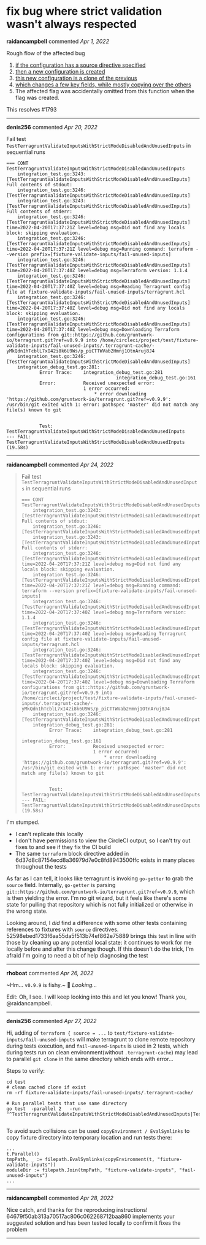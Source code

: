 # fix bug where strict validation wasn't always respected

**raidancampbell** commented *Apr 1, 2022*

Rough flow of the affected bug
1. [if the configuration has a source directive specified](https://github.com/raidancampbell/terragrunt/blob/aa552aa8eaf3a2d2ae20a2898f92ecd1a1bc0967/cli/cli_app.go#L441-L441)
2. [then a new configuration is created](http://github.com/raidancampbell/terragrunt/blob/aa552aa8eaf3a2d2ae20a2898f92ecd1a1bc0967/cli/cli_app.go#L446-L446)
3. [this new configuration is a clone of the previous](http://github.com/raidancampbell/terragrunt/blob/aa552aa8eaf3a2d2ae20a2898f92ecd1a1bc0967/cli/download_source.go#L51-L51)
4. [which changes a few key fields, while mostly copying over the others](http://github.com/raidancampbell/terragrunt/blob/aa552aa8eaf3a2d2ae20a2898f92ecd1a1bc0967/options/options.go#L324-L324)
5. The affected flag was accidentally omitted from this function when the flag was created.

This resolves #1793
<br />
***


**denis256** commented *Apr 20, 2022*

Fail test `TestTerragruntValidateInputsWithStrictModeDisabledAndUnusedInputs` in sequential runs

```
=== CONT  TestTerragruntValidateInputsWithStrictModeDisabledAndUnusedInputs
    integration_test.go:3243: [TestTerragruntValidateInputsWithStrictModeDisabledAndUnusedInputs] Full contents of stdout:
    integration_test.go:3246: [TestTerragruntValidateInputsWithStrictModeDisabledAndUnusedInputs] 
    integration_test.go:3243: [TestTerragruntValidateInputsWithStrictModeDisabledAndUnusedInputs] Full contents of stderr:
    integration_test.go:3246: [TestTerragruntValidateInputsWithStrictModeDisabledAndUnusedInputs] time=2022-04-20T17:37:21Z level=debug msg=Did not find any locals block: skipping evaluation.
    integration_test.go:3246: [TestTerragruntValidateInputsWithStrictModeDisabledAndUnusedInputs] time=2022-04-20T17:37:21Z level=debug msg=Running command: terraform --version prefix=[fixture-validate-inputs/fail-unused-inputs] 
    integration_test.go:3246: [TestTerragruntValidateInputsWithStrictModeDisabledAndUnusedInputs] time=2022-04-20T17:37:40Z level=debug msg=Terraform version: 1.1.4
    integration_test.go:3246: [TestTerragruntValidateInputsWithStrictModeDisabledAndUnusedInputs] time=2022-04-20T17:37:40Z level=debug msg=Reading Terragrunt config file at fixture-validate-inputs/fail-unused-inputs/terragrunt.hcl
    integration_test.go:3246: [TestTerragruntValidateInputsWithStrictModeDisabledAndUnusedInputs] time=2022-04-20T17:37:40Z level=debug msg=Did not find any locals block: skipping evaluation.
    integration_test.go:3246: [TestTerragruntValidateInputsWithStrictModeDisabledAndUnusedInputs] time=2022-04-20T17:37:40Z level=debug msg=Downloading Terraform configurations from git::https://github.com/gruntwork-io/terragrunt.git?ref=v0.9.9 into /home/circleci/project/test/fixture-validate-inputs/fail-unused-inputs/.terragrunt-cache/-yMkQdn1hTcblL7xI42i8k6U9Ws/p_piCTTWVab2Hmnj1OtnAruj8J4
    integration_test.go:3246: [TestTerragruntValidateInputsWithStrictModeDisabledAndUnusedInputs] 
    integration_debug_test.go:281: 
        	Error Trace:	integration_debug_test.go:281
        	            				integration_debug_test.go:161
        	Error:      	Received unexpected error:
        	            	1 error occurred:
        	            		* error downloading 'https://github.com/gruntwork-io/terragrunt.git?ref=v0.9.9': /usr/bin/git exited with 1: error: pathspec 'master' did not match any file(s) known to git
        	            	
        	            	
        	Test:       	TestTerragruntValidateInputsWithStrictModeDisabledAndUnusedInputs
--- FAIL: TestTerragruntValidateInputsWithStrictModeDisabledAndUnusedInputs (19.58s)

```
***

**raidancampbell** commented *Apr 24, 2022*

> Fail test `TestTerragruntValidateInputsWithStrictModeDisabledAndUnusedInputs` in sequential runs
> 
> ```
> === CONT  TestTerragruntValidateInputsWithStrictModeDisabledAndUnusedInputs
>     integration_test.go:3243: [TestTerragruntValidateInputsWithStrictModeDisabledAndUnusedInputs] Full contents of stdout:
>     integration_test.go:3246: [TestTerragruntValidateInputsWithStrictModeDisabledAndUnusedInputs] 
>     integration_test.go:3243: [TestTerragruntValidateInputsWithStrictModeDisabledAndUnusedInputs] Full contents of stderr:
>     integration_test.go:3246: [TestTerragruntValidateInputsWithStrictModeDisabledAndUnusedInputs] time=2022-04-20T17:37:21Z level=debug msg=Did not find any locals block: skipping evaluation.
>     integration_test.go:3246: [TestTerragruntValidateInputsWithStrictModeDisabledAndUnusedInputs] time=2022-04-20T17:37:21Z level=debug msg=Running command: terraform --version prefix=[fixture-validate-inputs/fail-unused-inputs] 
>     integration_test.go:3246: [TestTerragruntValidateInputsWithStrictModeDisabledAndUnusedInputs] time=2022-04-20T17:37:40Z level=debug msg=Terraform version: 1.1.4
>     integration_test.go:3246: [TestTerragruntValidateInputsWithStrictModeDisabledAndUnusedInputs] time=2022-04-20T17:37:40Z level=debug msg=Reading Terragrunt config file at fixture-validate-inputs/fail-unused-inputs/terragrunt.hcl
>     integration_test.go:3246: [TestTerragruntValidateInputsWithStrictModeDisabledAndUnusedInputs] time=2022-04-20T17:37:40Z level=debug msg=Did not find any locals block: skipping evaluation.
>     integration_test.go:3246: [TestTerragruntValidateInputsWithStrictModeDisabledAndUnusedInputs] time=2022-04-20T17:37:40Z level=debug msg=Downloading Terraform configurations from git::https://github.com/gruntwork-io/terragrunt.git?ref=v0.9.9 into /home/circleci/project/test/fixture-validate-inputs/fail-unused-inputs/.terragrunt-cache/-yMkQdn1hTcblL7xI42i8k6U9Ws/p_piCTTWVab2Hmnj1OtnAruj8J4
>     integration_test.go:3246: [TestTerragruntValidateInputsWithStrictModeDisabledAndUnusedInputs] 
>     integration_debug_test.go:281: 
>         	Error Trace:	integration_debug_test.go:281
>         	            				integration_debug_test.go:161
>         	Error:      	Received unexpected error:
>         	            	1 error occurred:
>         	            		* error downloading 'https://github.com/gruntwork-io/terragrunt.git?ref=v0.9.9': /usr/bin/git exited with 1: error: pathspec 'master' did not match any file(s) known to git
>         	            	
>         	            	
>         	Test:       	TestTerragruntValidateInputsWithStrictModeDisabledAndUnusedInputs
> --- FAIL: TestTerragruntValidateInputsWithStrictModeDisabledAndUnusedInputs (19.58s)
> ```

I'm stumped.

 - I can't replicate this locally
 - I don't have permissions to view the CircleCI output, so I can't try out fixes to and see if they fix the CI build
 - The same `terraform` block directive added in 6d37d8c87154ecd8a36979d7e0c8fd8943500ffc exists in many places throughout the tests

As far as I can tell, it looks like terragrunt is invoking `go-getter` to grab the `source` field.  Internally, `go-getter` is parsing `git::https://github.com/gruntwork-io/terragrunt.git?ref=v0.9.9`, which is then yielding the error.  I'm no git wizard, but it feels like there's some state for pulling that repository which is not fully initialized or otherwise in the wrong state.

Looking around, I _did_ find a difference with some other tests containing references to fixtures with `source` directives.  52598ebed1733f6aa55da5f513b74ef862e75889 brings this test in line with those by cleaning up any potential local state: it continues to work for me locally before and after this change though.  If this doesn't do the trick, I'm afraid I'm going to need a bit of help diagnosing the test
***

**rhoboat** commented *Apr 26, 2022*

~Hm... `v0.9.9` is fishy.~ 🐠 *Looking...*

Edit: Oh, I see. I will keep looking into this and let you know! Thank you, @raidancampbell.
***

**denis256** commented *Apr 27, 2022*

Hi,
adding of `terraform { source = ...` to `test/fixture-validate-inputs/fail-unused-inputs` will make terragrunt to clone remote repository during tests execution, and `fail-unused-inputs` is used in 2 tests, which during tests run on clean environment(without `.terragrunt-cache`) may lead to parallel `git clone` in the same directory which ends with error...

Steps to verify:

```
cd test
# clean cached clone if exist
rm -rf fixture-validate-inputs/fail-unused-inputs/.terragrunt-cache/

# Run parallel tests that use same directory
go test  -parallel 2   -run "^TestTerragruntValidateInputsWithStrictModeDisabledAndUnusedInputs|TestTerragruntValidateInputsWithStrictModeEnabledAndUnusedInputs$"


```

To avoid such collisions can be used `copyEnvironment / EvalSymlinks` to copy fixture directory into temporary location and run tests there:
```
...
t.Parallel()
tmpPath, _ := filepath.EvalSymlinks(copyEnvironment(t, "fixture-validate-inputs"))
moduleDir := filepath.Join(tmpPath, "fixture-validate-inputs", "fail-unused-inputs")
...
```

***

**raidancampbell** commented *Apr 28, 2022*

Nice catch, and thanks for the reproducing instructions!  64679f50ab313a70517ac806c062268712baa860 implements your suggested solution and has been tested locally to confirm it fixes the problem
***

